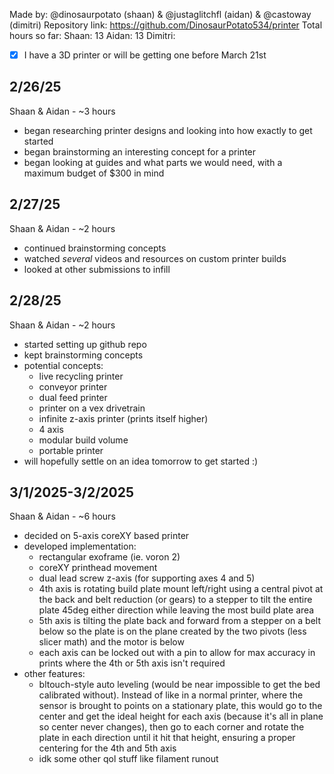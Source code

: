 Made by: @dinosaurpotato (shaan) & @justaglitchfl (aidan) & @castoway (dimitri)
Repository link: https://github.com/DinosaurPotato534/printer
Total hours so far:
Shaan: 13
Aidan: 13
Dimitri: 

- [x] I have a 3D printer or will be getting one before March 21st

2/26/25
-
Shaan & Aidan - ~3 hours
* began researching printer designs and looking into how exactly to get started
* began brainstorming an interesting concept for a printer
* began looking at guides and what parts we would need, with a maximum budget of $300 in mind

2/27/25
-
Shaan & Aidan - ~2 hours
* continued brainstorming concepts
* watched *several* videos and resources on custom printer builds
* looked at other submissions to infill

2/28/25
-
Shaan & Aidan - ~2 hours
* started setting up github repo
* kept brainstorming concepts
* potential concepts:
	* live recycling printer
	* conveyor printer
	* dual feed printer
	* printer on a vex drivetrain
	* infinite z-axis printer (prints itself higher)
	* 4 axis
	* modular build volume
	* portable printer
* will hopefully settle on an idea tomorrow to get started :)

3/1/2025-3/2/2025
-
Shaan & Aidan - ~6 hours
* decided on 5-axis coreXY based printer
* developed implementation:
  	* rectangular exoframe (ie. voron 2)
  	* coreXY printhead movement
  	* dual lead screw z-axis (for supporting axes 4 and 5)
  	* 4th axis is rotating build plate mount left/right using a central pivot at the back and belt reduction (or gears) to a stepper to tilt the entire plate 45deg either direction while leaving the most build plate area
  	* 5th axis is tilting the plate back and forward from a stepper on a belt below so the plate is on the plane created by the two pivots (less slicer math) and the motor is below
  	* each axis can be locked out with a pin to allow for max accuracy in prints where the 4th or 5th axis isn't required
* other features:
  	* bltouch-style auto leveling (would be near impossible to get the bed calibrated without). Instead of like in a normal printer, where the sensor is brought to points on a stationary plate, this would go to the center and get the ideal height for each axis (because it's all in plane so center never changes), then go to each corner and rotate the plate in each direction until it hit that height, ensuring a proper centering for the 4th and 5th axis
  	* idk some other qol stuff like filament runout 
